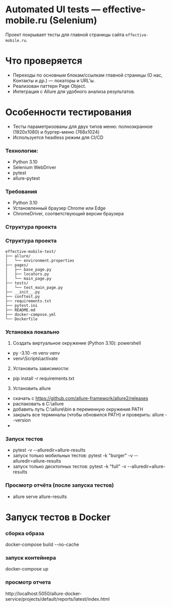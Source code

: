 # Automated UI tests — effective-mobile.ru (Selenium)

Проект покрывает тесты для главной страницы сайта `effective-mobile.ru`.

# Что проверяется
 - 	Переходы по основным блокам/ссылкам главной страницы (О нас, Контакты и др.) — локаторы и URL’ы.
 - 	Реализован паттерн Page Object.
 -  Интеграция с Allure для удобного анализа результатов.

# Особенности тестирования
 - Тесты параметризованы для двух типов меню: полноэкранное (1920x1080) и бургер-меню (768x1024)
 - Используется headless режим для CI/CD

### Технологии:
- Python 3.10
- Selenium WebDriver
- pytest
- allure-pytest

### Требования
- Python 3.10
- Установленный браузер Chrome или Edge
- ChromeDriver, соответствующий версии браузера

### Структура проекта

### Структура проекта
```
effective-mobile-test/
├── allure/
│   └── environment.properties
├── pages/
│   ├── base_page.py
│   ├── locators.py
│   └── main_page.py
├── tests/
│   └── test_main_page.py
├── __init__.py
├── conftest.py
├── requirements.txt
├── pytest.ini
├── README.md
├── docker-compose.yml
└── Dockerfile
```
### Установка локально
1. Создать виртуальное окружение (Python 3.10):
powershell
 - py -3.10 -m venv venv
 - venv\Scripts\activate
2.	Установить зависимости:
 - pip install -r requirements.txt
3. Установить allure
 - скачать с https://github.com/allure-framework/allure2/releases
 - распаковать в C:\allure
 - добавить путь C:\allure\bin в переменную окружения PATH
 - закрыть все терминалы (чтобы обновился PATH) и проверить: 
   allure --version
 - 
### Запуск тестов
 - pytest -v --alluredir=allure-results
 - запуск только мобильных тестов: pytest -k "burger" -v --alluredir=allure-results
 - запуск только десктопных тестов: pytest -k "full" -v --alluredir=allure-results
 
### Просмотр отчёта (после запуска тестов)
 - allure serve allure-results

# Запуск тестов в Docker

### сборка образа
docker-compose build --no-cache

### запуск контейнера 
docker-compose up

### просмотр отчета
http://localhost:5050/allure-docker-service/projects/default/reports/latest/index.html
